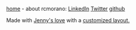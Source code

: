 [home]($BLOG_HOST) - about rcmorano: [LinkedIn](https://www.linkedin.com/in/rcmorano) [Twitter](https://twitter.com/rc_morano) [github](https://github.com/rcmorano)

Made with [Jenny's love](https://github.com/hmngwy/jenny) with a [customized layout.](https://github.com/rcmorano/rcmorano.github.io/tree/master/src)
